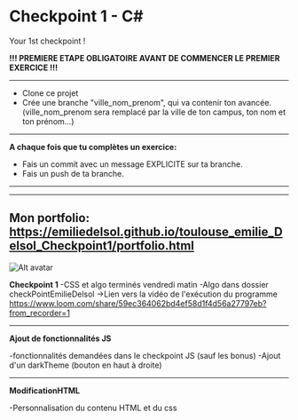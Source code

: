 # Checkpoint 1 - C#

Your 1st checkpoint !

**!!! PREMIERE ETAPE OBLIGATOIRE AVANT DE COMMENCER LE PREMIER EXERCICE !!!**

---

- Clone ce projet
- Crée une branche "ville_nom_prenom", qui va contenir ton avancée. (ville_nom_prenom sera remplacé par la ville de ton campus, ton nom et ton prénom...)

---

**A chaque fois que tu complètes un exercice:**

- Fais un commit avec un message EXPLICITE sur ta branche.
- Fais un push de ta branche.


---
---
**Mon portfolio:** https://emiliedelsol.github.io/toulouse_emilie_Delsol_Checkpoint1/portfolio.html
---
![Alt avatar](https://emiliedelsol.github.io/toulouse_emilie_Delsol_Checkpoint1/image/avatarEmilieBgWhiteRed.jpg "avatar")


**Checkpoint 1**
  -CSS et algo terminés vendredi matin
  -Algo dans dossier checkPointEmilieDelsol
->Lien vers la vidéo de l'exécution du programme https://www.loom.com/share/59ec364062bd4ef58d1f4d56a27797eb?from_recorder=1 

---
**Ajout de fonctionnalités JS**

-fonctionnalités demandées dans le checkpoint JS (sauf les bonus)
-Ajout d'un darkTheme  (bouton en haut à droite)

---
**ModificationHTML**

-Personnalisation du contenu HTML et du css



